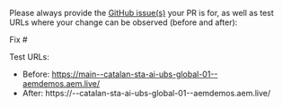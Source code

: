 Please always provide the [GitHub issue(s)](../issues) your PR is for, as well as test URLs where your change can be observed (before and after):

Fix #<gh-issue-id>

Test URLs:
- Before: https://main--catalan-sta-ai-ubs-global-01--aemdemos.aem.live/
- After: https://<branch>--catalan-sta-ai-ubs-global-01--aemdemos.aem.live/
